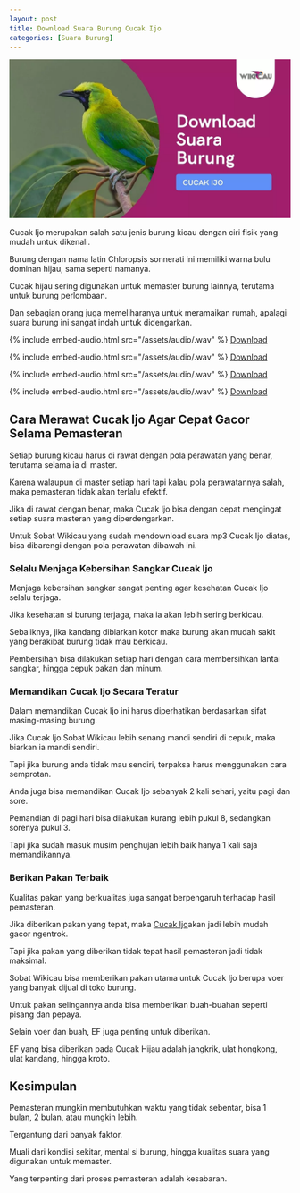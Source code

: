 ```yaml
---
layout: post
title: Download Suara Burung Cucak Ijo
categories: [Suara Burung]
---
```


![](/images/suara-cucak-ijo.webp)

Cucak Ijo merupakan salah satu jenis burung kicau dengan ciri fisik yang mudah untuk dikenali.

Burung dengan nama latin Chloropsis sonnerati ini memiliki warna bulu dominan hijau, sama seperti namanya.

Cucak hijau sering digunakan untuk memaster burung lainnya, terutama untuk burung perlombaan.

Dan sebagian orang juga memeliharanya untuk meramaikan rumah, apalagi suara burung ini sangat indah untuk didengarkan.

{% include embed-audio.html src="/assets/audio/<audio-source-name>.wav" %}
[Download](https://bit.ly/2WYdEtH)

{% include embed-audio.html src="/assets/audio/<audio-source-name>.wav" %}
[Download](https://bit.ly/2LcrYaS)

{% include embed-audio.html src="/assets/audio/<audio-source-name>.wav" %}
[Download](https://bit.ly/2MWzetZ)

{% include embed-audio.html src="/assets/audio/<audio-source-name>.wav" %}
[Download](https://bit.ly/2L7CoIQ)

## Cara Merawat Cucak Ijo Agar Cepat Gacor Selama Pemasteran

Setiap burung kicau harus di rawat dengan pola perawatan yang benar, terutama selama ia di master.

Karena walaupun di master setiap hari tapi kalau pola perawatannya salah, maka pemasteran tidak akan terlalu efektif.

Jika di rawat dengan benar, maka Cucak Ijo bisa dengan cepat mengingat setiap suara masteran yang diperdengarkan.

Untuk Sobat Wikicau yang sudah mendownload suara mp3 Cucak Ijo diatas, bisa dibarengi dengan pola perawatan dibawah ini.

### Selalu Menjaga Kebersihan Sangkar Cucak Ijo

Menjaga kebersihan sangkar sangat penting agar kesehatan Cucak Ijo selalu terjaga.

Jika kesehatan si burung terjaga, maka ia akan lebih sering berkicau.

Sebaliknya, jika kandang dibiarkan kotor maka burung akan mudah sakit yang berakibat burung tidak mau berkicau.

Pembersihan bisa dilakukan setiap hari dengan cara membersihkan lantai sangkar, hingga cepuk pakan dan minum.

### Memandikan Cucak Ijo Secara Teratur

Dalam memandikan Cucak Ijo ini harus diperhatikan berdasarkan sifat masing-masing burung.

Jika Cucak Ijo Sobat Wikicau lebih senang mandi sendiri di cepuk, maka biarkan ia mandi sendiri.

Tapi jika burung anda tidak mau sendiri, terpaksa harus menggunakan cara semprotan.

Anda juga bisa memandikan Cucak Ijo sebanyak 2 kali sehari, yaitu pagi dan sore.

Pemandian di pagi hari bisa dilakukan kurang lebih pukul 8, sedangkan sorenya pukul 3.

Tapi jika sudah masuk musim penghujan lebih baik hanya 1 kali saja memandikannya.

### Berikan Pakan Terbaik

Kualitas pakan yang berkualitas juga sangat berpengaruh terhadap hasil pemasteran.

Jika diberikan pakan yang tepat, maka [Cucak Ijo](https://wikicau.com/cucak-ijo-salto/)akan jadi lebih mudah gacor ngentrok.

Tapi jika pakan yang diberikan tidak tepat hasil pemasteran jadi tidak maksimal.

Sobat Wikicau bisa memberikan pakan utama untuk Cucak Ijo berupa voer yang banyak dijual di toko burung.

Untuk pakan selingannya anda bisa memberikan buah-buahan seperti pisang dan pepaya.

Selain voer dan buah, EF juga penting untuk diberikan.

EF yang bisa diberikan pada Cucak Hijau adalah jangkrik, ulat hongkong, ulat kandang, hingga kroto.

## Kesimpulan

Pemasteran mungkin membutuhkan waktu yang tidak sebentar, bisa 1 bulan, 2 bulan, atau mungkin lebih.

Tergantung dari banyak faktor.

Muali dari kondisi sekitar, mental si burung, hingga kualitas suara yang digunakan untuk memaster.

Yang terpenting dari proses pemasteran adalah kesabaran.